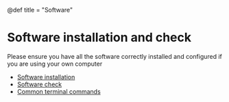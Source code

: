 @def title = "Software"

# Software installation and check

Please ensure you have all the software correctly
installed and configured if you are using your own computer

* [Software installation](settingup/)
* [Software check](check/)
* [Common terminal commands](terminal/)
